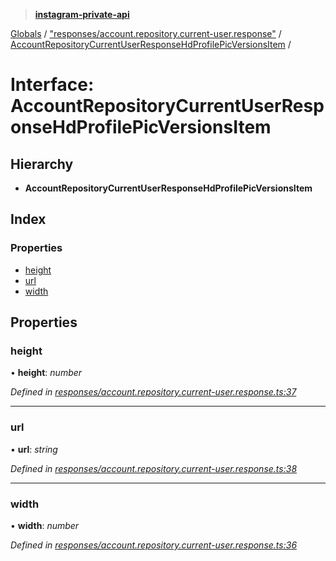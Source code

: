 > **[instagram-private-api](../README.md)**

[Globals](../README.md) / ["responses/account.repository.current-user.response"](../modules/_responses_account_repository_current_user_response_.md) / [AccountRepositoryCurrentUserResponseHdProfilePicVersionsItem](_responses_account_repository_current_user_response_.accountrepositorycurrentuserresponsehdprofilepicversionsitem.md) /

# Interface: AccountRepositoryCurrentUserResponseHdProfilePicVersionsItem

## Hierarchy

* **AccountRepositoryCurrentUserResponseHdProfilePicVersionsItem**

## Index

### Properties

* [height](_responses_account_repository_current_user_response_.accountrepositorycurrentuserresponsehdprofilepicversionsitem.md#height)
* [url](_responses_account_repository_current_user_response_.accountrepositorycurrentuserresponsehdprofilepicversionsitem.md#url)
* [width](_responses_account_repository_current_user_response_.accountrepositorycurrentuserresponsehdprofilepicversionsitem.md#width)

## Properties

###  height

• **height**: *number*

*Defined in [responses/account.repository.current-user.response.ts:37](https://github.com/dilame/instagram-private-api/blob/3e16058/src/responses/account.repository.current-user.response.ts#L37)*

___

###  url

• **url**: *string*

*Defined in [responses/account.repository.current-user.response.ts:38](https://github.com/dilame/instagram-private-api/blob/3e16058/src/responses/account.repository.current-user.response.ts#L38)*

___

###  width

• **width**: *number*

*Defined in [responses/account.repository.current-user.response.ts:36](https://github.com/dilame/instagram-private-api/blob/3e16058/src/responses/account.repository.current-user.response.ts#L36)*
